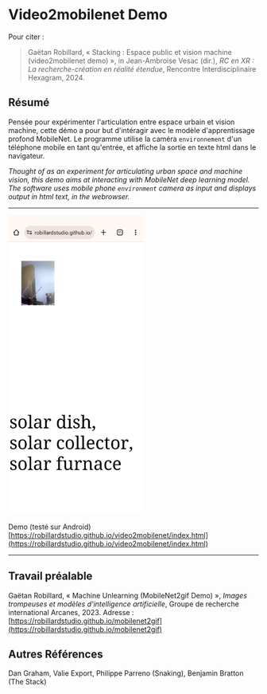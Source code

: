 # Video2mobilenet Demo

<!-- image -->

Pour citer :

> Gaëtan Robillard, « Stacking : Espace public et vision machine (video2mobilenet demo) », in Jean-Ambroise Vesac (dir.), *RC en XR : La recherche-création en réalité étendue*, Rencontre Interdisciplinaire Hexagram, 2024.

## Résumé

Pensée pour expérimenter l'articulation entre espace urbain et vision machine, cette démo a pour but d'intéragir avec le modèle d'apprentissage profond MobileNet. Le programme utilise la caméra `environnement` d'un téléphone mobile en tant qu'entrée, et affiche la sortie en texte html dans le navigateur.

*Thought of as an experiment for articulating urban space and machine vision, this demo aims at interacting with MobileNet deep learning model. The software uses mobile phone `environment` camera as input and displays output in html text, in the webrowser.*

----

<img src="medias/screenshot_1.png" height="600">

Demo (testé sur Android) [https://robillardstudio.github.io/video2mobilenet/index.html](https://robillardstudio.github.io/video2mobilenet/index.html)

----

## Travail préalable

Gaëtan Robillard, « Machine Unlearning (MobileNet2gif Demo) », *Images trompeuses et modèles d'intelligence artificielle*, Groupe de recherche international Arcanes, 2023. Adresse : [https://robillardstudio.github.io/mobilenet2gif](https://robillardstudio.github.io/mobilenet2gif)

## Autres Références

Dan Graham, Valie Export, Philippe Parreno (Snaking), Benjamin Bratton (The Stack)